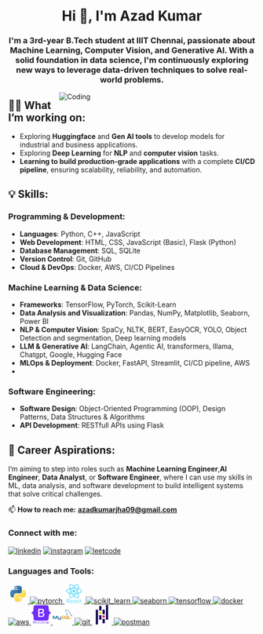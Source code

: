 

<h1 align="center">Hi 👋, I'm Azad Kumar</h1>  
<h3 align="center">I'm a 3rd-year B.Tech student at IIIT Chennai, passionate about  Machine Learning, Computer Vision, and Generative AI. With a solid foundation in data science, I'm continuously exploring new ways to leverage data-driven techniques to solve real-world problems.</h3>  
<img align="right" alt="Coding" width="400" src="https://user-images.githubusercontent.com/74038190/235224431-e8c8c12e-6826-47f1-89fb-2ddad83b3abf.gif">  

## 👨‍💻 What I’m working on:    
- Exploring **Huggingface** and **Gen AI tools** to develop models for industrial and business applications.  
- Exploring **Deep Learning** for **NLP** and **computer vision** tasks.  
- **Learning to build production-grade applications** with a complete **CI/CD pipeline**, ensuring scalability, reliability, and automation.  

## 💡 Skills:  

### Programming & Development:  
- **Languages**: Python, C++, JavaScript  
- **Web Development**: HTML, CSS, JavaScript (Basic), Flask (Python)  
- **Database Management**: SQL, SQLite  
- **Version Control**: Git, GitHub  
- **Cloud & DevOps**: Docker, AWS, CI/CD Pipelines  

### Machine Learning & Data Science:  
- **Frameworks**: TensorFlow, PyTorch, Scikit-Learn  
- **Data Analysis and Visualization**: Pandas, NumPy, Matplotlib, Seaborn, Power BI  
- **NLP & Computer Vision**: SpaCy, NLTK, BERT, EasyOCR, YOLO, Object Detection and segmentation, Deep learning models
- **LLM & Generative AI**: LangChain, Agentic AI, transformers, lllama, Chatgpt, Google, Hugging Face
- **MLOps & Deployment**: Docker, FastAPI, Streamlit, CI/CD pipeline, AWS
-

### Software Engineering:  
- **Software Design**: Object-Oriented Programming (OOP), Design Patterns, Data Structures & Algorithms  
- **API Development**: RESTfull APIs using Flask  

## 🎯 Career Aspirations:  
I’m aiming to step into roles such as **Machine Learning Engineer**,**AI Engineer**, **Data Analyst**, or **Software Engineer**, where I can use my skills in ML, data analysis, and software development to build intelligent systems that solve critical challenges.  

📫 **How to reach me:** **azadkumarjha09@gmail.com**  

<h3 align="left">Connect with me:</h3>  
<p align="left">  
<a href="https://www.linkedin.com/in/azad-kumar-jha/" target="blank"><img align="center" src="https://raw.githubusercontent.com/rahuldkjain/github-profile-readme-generator/master/src/images/icons/Social/linked-in-alt.svg" alt="linkedin" height="30" width="40" /></a>  
<a href="https://www.instagram.com/thecoffeecoder?igsh=mxgzenvra2pmzhcyna==" target="blank"><img align="center" src="https://raw.githubusercontent.com/rahuldkjain/github-profile-readme-generator/master/src/images/icons/Social/instagram.svg" alt="instagram" height="30" width="40" /></a>  
<a href="https://leetcode.com/u/azadkumarjha09/" target="blank"><img align="center" src="https://raw.githubusercontent.com/rahuldkjain/github-profile-readme-generator/master/src/images/icons/Social/leet-code.svg" alt="leetcode" height="30" width="40" /></a>  
</p>  

<h3 align="left">Languages and Tools:</h3>  
<p align="left">  
<a href="https://www.arduino.cc/" target="_blank" rel="noreferrer">  
<img src="https://raw.githubusercontent.com/devicons/devicon/master/icons/python/python-original.svg" alt="python" width="40" height="40"/>  
</a>  
<a href="https://pytorch.org/" target="_blank" rel="noreferrer">  
<img src="https://www.vectorlogo.zone/logos/pytorch/pytorch-icon.svg" alt="pytorch" width="40" height="40"/>  
</a>  
<a href="https://reactjs.org/" target="_blank" rel="noreferrer">  
<img src="https://raw.githubusercontent.com/devicons/devicon/master/icons/react/react-original-wordmark.svg" alt="react" width="40" height="40"/>  
</a>  
<a href="https://scikit-learn.org/" target="_blank" rel="noreferrer">  
<img src="https://upload.wikimedia.org/wikipedia/commons/0/05/Scikit_learn_logo_small.svg" alt="scikit_learn" width="40" height="40"/>  
</a>  
<a href="https://seaborn.pydata.org/" target="_blank" rel="noreferrer">  
<img src="https://seaborn.pydata.org/_images/logo-mark-lightbg.svg" alt="seaborn" width="40" height="40"/>  
</a>  
<a href="https://www.tensorflow.org" target="_blank" rel="noreferrer">  
<img src="https://www.vectorlogo.zone/logos/tensorflow/tensorflow-icon.svg" alt="tensorflow" width="40" height="40"/>  
</a>  
<a href="https://www.docker.com/" target="_blank" rel="noreferrer">  
<img src="https://www.vectorlogo.zone/logos/docker/docker-icon.svg" alt="docker" width="40" height="40"/>  
</a>  
<a href="https://aws.amazon.com/" target="_blank" rel="noreferrer">  
<img src="https://www.vectorlogo.zone/logos/amazon_aws/amazon_aws-icon.svg" alt="aws" width="40" height="40"/>  
</a>  
<a href="https://getbootstrap.com" target="_blank" rel="noreferrer">  
<img src="https://raw.githubusercontent.com/devicons/devicon/master/icons/bootstrap/bootstrap-plain-wordmark.svg" alt="bootstrap" width="40" height="40"/>  
</a>  
<a href="https://www.mysql.com/" target="_blank" rel="noreferrer">  
<img src="https://raw.githubusercontent.com/devicons/devicon/master/icons/mysql/mysql-original-wordmark.svg" alt="mysql" width="40" height="40"/>  
</a>  
<a href="https://git-scm.com/" target="_blank" rel="noreferrer">  
<img src="https://www.vectorlogo.zone/logos/git-scm/git-scm-icon.svg" alt="git" width="40" height="40"/>  
</a>  
<a href="https://pandas.pydata.org/" target="_blank" rel="noreferrer">  
<img src="https://raw.githubusercontent.com/devicons/devicon/2ae2a900d2f041da66e950e4d48052658d850630/icons/pandas/pandas-original.svg" alt="pandas" width="40" height="40"/>  
</a>  
<a href="https://postman.com" target="_blank" rel="noreferrer">  
<img src="https://www.vectorlogo.zone/logos/getpostman/getpostman-icon.svg" alt="postman" width="40" height="40"/>  
</a>  
</p>  


